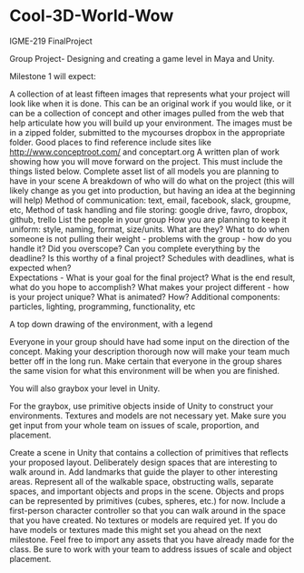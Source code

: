 # Cool-3D-World-Wow
IGME-219 FinalProject

Group Project- Designing and creating a game level in Maya and Unity.

Milestone 1 will expect:

A collection of at least fifteen images that represents what your project will look like when it is done.
    This can be an original work if you would like, or it can be a collection of concept and other images pulled from the web that help articulate how you  will build up your environment.
    The images must be in a zipped folder, submitted to the mycourses dropbox in the appropriate folder.
    Good places to find reference include sites like http://www.conceptroot.com/ and conceptart.org
A written plan of work showing how you will move forward on the project. This must include the things listed below. 
    Complete asset list of all models you are planning to have in your scene
    A breakdown of who will do what on the project (this will likely change as you get into production, but having an idea at the beginning will help)
    Method of communication: text, email, facebook, slack, groupme, etc,
    Method of task handling and file storing: google drive, favro, dropbox, github, trello
    List the people in your group
    How you are planning to keep it uniform: style, naming, format, size/units. What are they?
    What to do when someone is not pulling their weight - problems with the group - how do you handle it?
    Did you overscope? Can you complete everything by the deadline? Is this worthy of a final project?
    Schedules with deadlines, what is expected when?    
    Expectations - What is your goal for the final project? What is the end result, what do you hope to accomplish?
    What makes your project different - how is your project unique?
    What is animated? How?
    Additional components: particles, lighting, programming, functionality, etc 

A top down drawing of the environment, with a legend

Everyone in your group should have had some input on the direction of the concept. Making your description thorough now will make your team much better off in the long run. Make certain that everyone in the group shares the same vision for what this environment will be when you are finished.

You will also graybox your level in Unity.

For the graybox, use primitive objects inside of Unity to construct your environments. Textures and models are not necessary yet. Make sure you get input from your whole team on issues of scale, proportion, and placement.

Create a scene in Unity that contains a collection of primitives that reflects your proposed layout. Deliberately design spaces that are interesting to walk around in. Add landmarks that guide the player to other interesting areas.
    Represent all of the walkable space, obstructing walls, separate spaces, and important objects and props in the scene.
        Objects and props can be represented by primitives (cubes, spheres, etc.) for now.
Include a first-person character controller so that you can walk around in the space that you have created.
No textures or models are required yet.
    If you do have models or textures made this might set you ahead on the next milestone.
    Feel free to import any assets that you have already made for the class.
    Be sure to work with your team to address issues of scale and object placement.